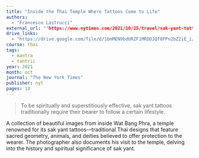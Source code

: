 ```yaml
---
title: "Inside the Thai Temple Where Tattoos Come to Life"
authors:
  - "Francesco Lastrucci"
external_url: ""https://www.nytimes.com/2021/10/25/travel/sak-yant-tattoo-thailand.html
drive_links:
  - "https://drive.google.com/file/d/1bmMEN9bdURZF1MRDDJQf8PPn2bZ2iE_i/view?usp=sharing"
course: thai
tags:
  - mantra
  - tantric
year: 2021
month: oct
journal: "The New York Times"
publisher: nyt
pages: 13
---
```


> To be spiritually and superstitiously effective, sak yant tattoos traditionally require their bearer to follow a certain lifestyle.

A collection of beautiful images from inside Wat Bang Phra, a temple renowned for its sak yant tattoos—traditional Thai designs that feature sacred geometry, animals, and deities believed to offer protection to the wearer. The photographer also documents his visit to the temple, delving into the history and spiritual significance of sak yant.
